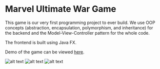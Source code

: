 # Marvel Ultimate War Game
This game is our very first programming project to ever build. 
We use OOP concepts (abstraction, encapsulation, polymorphism, and inheritance) for the backend and the Model-View-Controller pattern for the whole code. 

The frontend is built using Java FX.

Demo of the game can be viewed [here](https://www.youtube.com/watch?v=BMYvNs18TP4).

![alt text](https://github.com/FaridaAbdelghaffar/Marvel-Game/public/intro.PNG)
![alt text](https://github.com/FaridaAbdelghaffar/Marvel-Game/public/mrv2.PNG)
![alt text](https://github.com/FaridaAbdelghaffar/Marvel-Game/public/Capture.PNG)